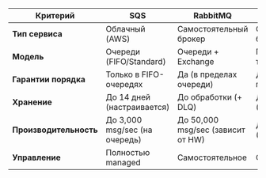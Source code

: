 | **Критерий**           | **SQS**                       | **RabbitMQ**                      | **Kafka**                | **Redis**                  |
| ---------------------- | ----------------------------- | --------------------------------- | ------------------------ | -------------------------- |
| **Тип сервиса**        | Облачный (AWS)                | Самостоятельный брокер            | Самостоятельный брокер   | In-memory хранилище        |
| **Модель**             | Очереди (FIFO/Standard)       | Очереди + Exchange                | Партиции + топики        | Pub/Sub или Streams        |
| **Гарантии порядка**   | Только в FIFO-очередях        | Да (в пределах очереди)           | Да (в пределах партиции) | Нет (или только в Streams) |
| **Хранение**           | До 14 дней (настраивается)    | До обработки (+ DLQ)              | Долгое (настраивается)   | До вытеснения (maxmemory)  |
| **Производительность** | До 3,000 msg/sec (на очередь) | До 50,000 msg/sec (зависит от HW) | До 1M msg/sec (кластер)  | До 1M msg/sec (in-memory)  |
| **Управление**         | Полностью managed             | Самостоятельное                   | Самостоятельное          | Самостоятельное            |
